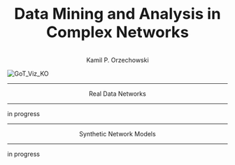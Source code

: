 <p align = "center" style="font-size:250%;">
<b>Data Mining and Analysis in Complex Networks</b></p>
<p align = "center">Kamil P. Orzechowski</p>

![GoT_Viz_KO](https://user-images.githubusercontent.com/62968263/215614478-56fda479-a9ee-4b36-9f3d-d2e4e7899070.jpeg)

---
<p align = "center">Real Data Networks<p>

---
in progress


---
<p align = "center">Synthetic Network Models<p>

---
in progress
